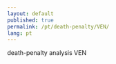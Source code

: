 ```yaml
---
layout: default
published: true
permalink: /pt/death-penalty/VEN/
lang: pt
---
```


death-penalty analysis VEN
